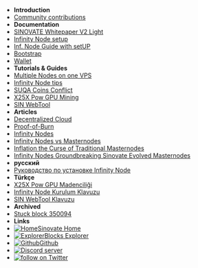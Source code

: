- **Introduction**
- [Community contributions](/)
- **Documentation**
- [SINOVATE Whitepaper V2 Light](SINOVATE_Whitepaper_V_2_Light)
- [Infinity Node setup](infinity_node_setup_guide)
- [Inf. Node Guide with setUP](infinity_node_guide_with_setup)
- [Bootstrap](bootstrap)
- [Wallet](wallet)
- **Tutorials & Guides**
- [Multiple Nodes on one VPS](multiple_nodes_on_one_vps)
- [Infinity Node tips](infinity_node_tips)
- [SUQA Coins Conflict](suqa_conflict)
- [X25X Pow GPU Mining](X25X-PoW-GPU-Mining)
- [SIN WebTool](sin_webtool_guide)
- **Articles**
- [Decentralized Cloud](decentralized_cloud)
- [Proof-of-Burn](proof_of_burn)
- [Infinity Nodes](infinity_nodes)
- [Infinity Nodes vs Masternodes](infinity_nodes_vs_masternodes)
- [Inflation the Curse of Traditional Masternodes](inflation_the_curse_of_traditional_masternodes)
- [Infinity Nodes Groundbreaking Sinovate Evolved Masternodes](infinity_nodes_groundbreaking_sinovate_evolved_masternodes)
- **русский**
- [Руководство по установке Infinity Node](pуководство_по_установке_infinity_node)
- **Türkçe**
- [X25X Pow GPU Madenciliği](X25X-PoW-GPU-Mining-TR)
- [Infinity Node Kurulum Klavuzu](infinity_node_setup_guide_TR)
- [SIN WebTool Klavuzu](sin_webtool_guide_TR)
- **Archived**
- [Stuck block 350094](archive/20200214_stuck_block_350094)
- **Links**
- [![Home](https://icongr.am/feather/home.svg?size=16&color=808080)Sinovate Home](https://www.sinovate.io)
- [![Explorer](https://icongr.am/feather/link.svg?size=16&color=808080)Blocks Explorer](https://explorer.sinovate.io)
- [![Github](https://icongram.jgog.in/simple/github.svg?color=808080&size=16)Github](https://github.com/SINOVATEblockchain/SIN-core)
- <a href="https://discord.gg/WnRExsx"><img src="https://discordapp.com/api/guilds/494460434691391509/embed.png" alt="Discord server" /></a> 
- <a href="https://twitter.com/intent/follow?screen_name=SinovateChain"><img src="https://img.shields.io/twitter/follow/SinovateChain.svg?style=social&logo=twitter" alt="follow on Twitter"></a>



